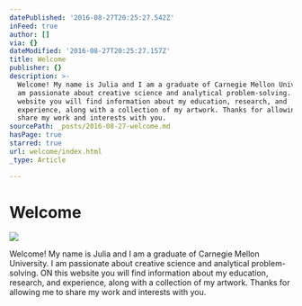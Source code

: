 ```yaml
---
datePublished: '2016-08-27T20:25:27.542Z'
inFeed: true
author: []
via: {}
dateModified: '2016-08-27T20:25:27.157Z'
title: Welcome
publisher: {}
description: >-
  Welcome! My name is Julia and I am a graduate of Carnegie Mellon University. I
  am passionate about creative science and analytical problem-solving. ON this
  website you will find information about my education, research, and
  experience, along with a collection of my artwork. Thanks for allowing me to
  share my work and interests with you.
sourcePath: _posts/2016-08-27-welcome.md
hasPage: true
starred: true
url: welcome/index.html
_type: Article

---
```

# Welcome
![](https://the-grid-user-content.s3-us-west-2.amazonaws.com/da1033f3-eff5-4baf-bd04-c995fee005b7.jpg)

Welcome! My name is Julia and I am a graduate of Carnegie Mellon University. I am passionate about creative science and analytical problem-solving. ON this website you will find information about my education, research, and experience, along with a collection of my artwork. Thanks for allowing me to share my work and interests with you.